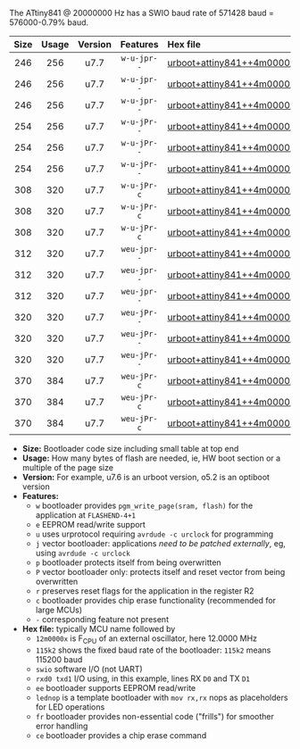 The ATtiny841 @ 20000000 Hz has a SWIO baud rate of 571428 baud = 576000-0.79% baud.

|Size|Usage|Version|Features|Hex file|
|:-:|:-:|:-:|:-:|:--|
|246|256|u7.7|`w-u-jpr--`|[urboot+attiny841++4m0000x++115k2_swio_rxa2_txa1_lednop.hex](https://raw.githubusercontent.com/stefanrueger/urboot.hex/main/mcus/attiny841/external_oscillator/fcpu++4m0000_Hz/br++115k2_bps/urboot+attiny841++4m0000x++115k2_swio_rxa2_txa1_lednop.hex)|
|246|256|u7.7|`w-u-jpr--`|[urboot+attiny841++4m0000x++115k2_swio_rxa4_txa5_lednop.hex](https://raw.githubusercontent.com/stefanrueger/urboot.hex/main/mcus/attiny841/external_oscillator/fcpu++4m0000_Hz/br++115k2_bps/urboot+attiny841++4m0000x++115k2_swio_rxa4_txa5_lednop.hex)|
|246|256|u7.7|`w-u-jpr--`|[urboot+attiny841++4m0000x++115k2_swio_rxb2_txa7_lednop.hex](https://raw.githubusercontent.com/stefanrueger/urboot.hex/main/mcus/attiny841/external_oscillator/fcpu++4m0000_Hz/br++115k2_bps/urboot+attiny841++4m0000x++115k2_swio_rxb2_txa7_lednop.hex)|
|254|256|u7.7|`w-u-jPr--`|[urboot+attiny841++4m0000x++115k2_swio_rxa2_txa1.hex](https://raw.githubusercontent.com/stefanrueger/urboot.hex/main/mcus/attiny841/external_oscillator/fcpu++4m0000_Hz/br++115k2_bps/urboot+attiny841++4m0000x++115k2_swio_rxa2_txa1.hex)|
|254|256|u7.7|`w-u-jPr--`|[urboot+attiny841++4m0000x++115k2_swio_rxa4_txa5.hex](https://raw.githubusercontent.com/stefanrueger/urboot.hex/main/mcus/attiny841/external_oscillator/fcpu++4m0000_Hz/br++115k2_bps/urboot+attiny841++4m0000x++115k2_swio_rxa4_txa5.hex)|
|254|256|u7.7|`w-u-jPr--`|[urboot+attiny841++4m0000x++115k2_swio_rxb2_txa7.hex](https://raw.githubusercontent.com/stefanrueger/urboot.hex/main/mcus/attiny841/external_oscillator/fcpu++4m0000_Hz/br++115k2_bps/urboot+attiny841++4m0000x++115k2_swio_rxb2_txa7.hex)|
|308|320|u7.7|`w-u-jPr-c`|[urboot+attiny841++4m0000x++115k2_swio_rxa2_txa1_lednop_fr_ce.hex](https://raw.githubusercontent.com/stefanrueger/urboot.hex/main/mcus/attiny841/external_oscillator/fcpu++4m0000_Hz/br++115k2_bps/urboot+attiny841++4m0000x++115k2_swio_rxa2_txa1_lednop_fr_ce.hex)|
|308|320|u7.7|`w-u-jPr-c`|[urboot+attiny841++4m0000x++115k2_swio_rxa4_txa5_lednop_fr_ce.hex](https://raw.githubusercontent.com/stefanrueger/urboot.hex/main/mcus/attiny841/external_oscillator/fcpu++4m0000_Hz/br++115k2_bps/urboot+attiny841++4m0000x++115k2_swio_rxa4_txa5_lednop_fr_ce.hex)|
|308|320|u7.7|`w-u-jPr-c`|[urboot+attiny841++4m0000x++115k2_swio_rxb2_txa7_lednop_fr_ce.hex](https://raw.githubusercontent.com/stefanrueger/urboot.hex/main/mcus/attiny841/external_oscillator/fcpu++4m0000_Hz/br++115k2_bps/urboot+attiny841++4m0000x++115k2_swio_rxb2_txa7_lednop_fr_ce.hex)|
|312|320|u7.7|`weu-jpr--`|[urboot+attiny841++4m0000x++115k2_swio_rxa2_txa1_ee_lednop.hex](https://raw.githubusercontent.com/stefanrueger/urboot.hex/main/mcus/attiny841/external_oscillator/fcpu++4m0000_Hz/br++115k2_bps/urboot+attiny841++4m0000x++115k2_swio_rxa2_txa1_ee_lednop.hex)|
|312|320|u7.7|`weu-jpr--`|[urboot+attiny841++4m0000x++115k2_swio_rxa4_txa5_ee_lednop.hex](https://raw.githubusercontent.com/stefanrueger/urboot.hex/main/mcus/attiny841/external_oscillator/fcpu++4m0000_Hz/br++115k2_bps/urboot+attiny841++4m0000x++115k2_swio_rxa4_txa5_ee_lednop.hex)|
|312|320|u7.7|`weu-jpr--`|[urboot+attiny841++4m0000x++115k2_swio_rxb2_txa7_ee_lednop.hex](https://raw.githubusercontent.com/stefanrueger/urboot.hex/main/mcus/attiny841/external_oscillator/fcpu++4m0000_Hz/br++115k2_bps/urboot+attiny841++4m0000x++115k2_swio_rxb2_txa7_ee_lednop.hex)|
|320|320|u7.7|`weu-jPr--`|[urboot+attiny841++4m0000x++115k2_swio_rxa2_txa1_ee.hex](https://raw.githubusercontent.com/stefanrueger/urboot.hex/main/mcus/attiny841/external_oscillator/fcpu++4m0000_Hz/br++115k2_bps/urboot+attiny841++4m0000x++115k2_swio_rxa2_txa1_ee.hex)|
|320|320|u7.7|`weu-jPr--`|[urboot+attiny841++4m0000x++115k2_swio_rxa4_txa5_ee.hex](https://raw.githubusercontent.com/stefanrueger/urboot.hex/main/mcus/attiny841/external_oscillator/fcpu++4m0000_Hz/br++115k2_bps/urboot+attiny841++4m0000x++115k2_swio_rxa4_txa5_ee.hex)|
|320|320|u7.7|`weu-jPr--`|[urboot+attiny841++4m0000x++115k2_swio_rxb2_txa7_ee.hex](https://raw.githubusercontent.com/stefanrueger/urboot.hex/main/mcus/attiny841/external_oscillator/fcpu++4m0000_Hz/br++115k2_bps/urboot+attiny841++4m0000x++115k2_swio_rxb2_txa7_ee.hex)|
|370|384|u7.7|`weu-jPr-c`|[urboot+attiny841++4m0000x++115k2_swio_rxa2_txa1_ee_lednop_fr_ce.hex](https://raw.githubusercontent.com/stefanrueger/urboot.hex/main/mcus/attiny841/external_oscillator/fcpu++4m0000_Hz/br++115k2_bps/urboot+attiny841++4m0000x++115k2_swio_rxa2_txa1_ee_lednop_fr_ce.hex)|
|370|384|u7.7|`weu-jPr-c`|[urboot+attiny841++4m0000x++115k2_swio_rxa4_txa5_ee_lednop_fr_ce.hex](https://raw.githubusercontent.com/stefanrueger/urboot.hex/main/mcus/attiny841/external_oscillator/fcpu++4m0000_Hz/br++115k2_bps/urboot+attiny841++4m0000x++115k2_swio_rxa4_txa5_ee_lednop_fr_ce.hex)|
|370|384|u7.7|`weu-jPr-c`|[urboot+attiny841++4m0000x++115k2_swio_rxb2_txa7_ee_lednop_fr_ce.hex](https://raw.githubusercontent.com/stefanrueger/urboot.hex/main/mcus/attiny841/external_oscillator/fcpu++4m0000_Hz/br++115k2_bps/urboot+attiny841++4m0000x++115k2_swio_rxb2_txa7_ee_lednop_fr_ce.hex)|

- **Size:** Bootloader code size including small table at top end
- **Usage:** How many bytes of flash are needed, ie, HW boot section or a multiple of the page size
- **Version:** For example, u7.6 is an urboot version, o5.2 is an optiboot version
- **Features:**
  + `w` bootloader provides `pgm_write_page(sram, flash)` for the application at `FLASHEND-4+1`
  + `e` EEPROM read/write support
  + `u` uses urprotocol requiring `avrdude -c urclock` for programming
  + `j` vector bootloader: applications *need to be patched externally*, eg, using `avrdude -c urclock`
  + `p` bootloader protects itself from being overwritten
  + `P` vector bootloader only: protects itself and reset vector from being overwritten
  + `r` preserves reset flags for the application in the register R2
  + `c` bootloader provides chip erase functionality (recommended for large MCUs)
  + `-` corresponding feature not present
- **Hex file:** typically MCU name followed by
  + `12m0000x` is F<sub>CPU</sub> of an external oscillator, here 12.0000 MHz
  + `115k2` shows the fixed baud rate of the bootloader: `115k2` means 115200 baud
  + `swio` software I/O (not UART)
  + `rxd0 txd1` I/O using, in this example, lines RX `D0` and TX `D1`
  + `ee` bootloader supports EEPROM read/write
  + `lednop` is a template bootloader with `mov rx,rx` nops as placeholders for LED operations
  + `fr` bootloader provides non-essential code ("frills") for smoother error handling
  + `ce` bootloader provides a chip erase command
